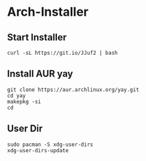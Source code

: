 # Arch-Installer

## Start Installer
```
curl -sL https://git.io/JJuf2 | bash
```

## Install AUR yay
```
git clone https://aur.archlinux.org/yay.git
cd yay
makepkg -si
cd
```

## User Dir
```
sudo pacman -S xdg-user-dirs
xdg-user-dirs-update
```
